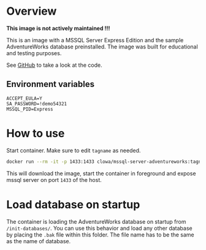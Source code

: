 # Overview

**This image is not actively maintained !!!**

This is an image with a MSSQL Server Express Edition and the sample AdventureWorks database preinstalled.
The image was built for educational and testing purposes.

See [GitHub](https://github.com/clowa/docker-mssql-server-adventureworks) to take a look at the code.

## Environment variables

```
ACCEPT_EULA=Y
SA_PASSWORD=!demo54321
MSSQL_PID=Express

```

# How to use

Start container. Make sure to edit `tagname` as needed.

```bash
docker run --rm -it -p 1433:1433 clowa/mssql-server-adventureworks:tagname
```

This will download the image, start the container in foreground and expose mssql server on port `1433` of the host.

# Load database on startup

The container is loading the AdventureWorks database on startup from `/init-databases/`. You can use this behavior and load any other database by placing the `.bak` file within this folder. The file name has to be the same as the name of database.

